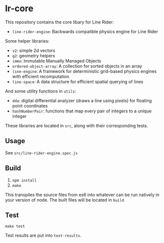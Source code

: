 # lr-core

This repository contains the core libary for Line Rider:

- `line-rider-engine`: Backwards compatible physics engine for Line Rider

Some helper libraries:

- `v2`: simple 2d vectors
- `g2`: geometry helpers
- `immo`: Immutable Manually Managed Objects
- `ordered-object-array`: A collection for sorted objects in an array
- `line-engine`: A framework for deterministic grid-based physics engines with efficient recomputation
- `line-space`: A data structure for efficient spatial querying of lines

And some utility functions in `utils`:

- `dda`: digital differential analyzer (draws a line using pixels) for floating point coordinates
- `hashNumberPair`: functions that map every pair of integers to a unique integer

These libraries are located in `src`, along with their corresponding tests.

## Usage

See `src/line-rider-engine.spec.js`

## Build

1. `npm install`
2. `make`

This transpiles the source files from es6 into whatever can be run natively in your version of node. The built files will be located in `build`

## Test

`make test`

Test results are put into `test-results`.
